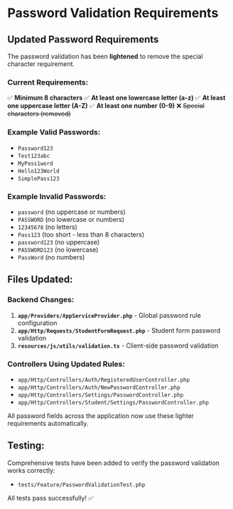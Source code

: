# Password Validation Requirements

## Updated Password Requirements

The password validation has been **lightened** to remove the special character requirement. 

### Current Requirements:
✅ **Minimum 8 characters**
✅ **At least one lowercase letter (a-z)**
✅ **At least one uppercase letter (A-Z)**
✅ **At least one number (0-9)**
❌ ~~Special characters (removed)~~

### Example Valid Passwords:
- `Password123`
- `Test123abc`
- `MyPass1word`
- `Hello123World`
- `SimplePass123`

### Example Invalid Passwords:
- `password` (no uppercase or numbers)
- `PASSWORD` (no lowercase or numbers)
- `12345678` (no letters)
- `Pass123` (too short - less than 8 characters)
- `password123` (no uppercase)
- `PASSWORD123` (no lowercase)
- `PassWord` (no numbers)

## Files Updated:

### Backend Changes:
1. **`app/Providers/AppServiceProvider.php`** - Global password rule configuration
2. **`app/Http/Requests/StudentFormRequest.php`** - Student form password validation
3. **`resources/js/utils/validation.ts`** - Client-side password validation

### Controllers Using Updated Rules:
- `app/Http/Controllers/Auth/RegisteredUserController.php`
- `app/Http/Controllers/Auth/NewPasswordController.php`
- `app/Http/Controllers/Settings/PasswordController.php`
- `app/Http/Controllers/Student/Settings/PasswordController.php`

All password fields across the application now use these lighter requirements automatically.

## Testing:
Comprehensive tests have been added to verify the password validation works correctly:
- `tests/Feature/PasswordValidationTest.php`

All tests pass successfully! ✅